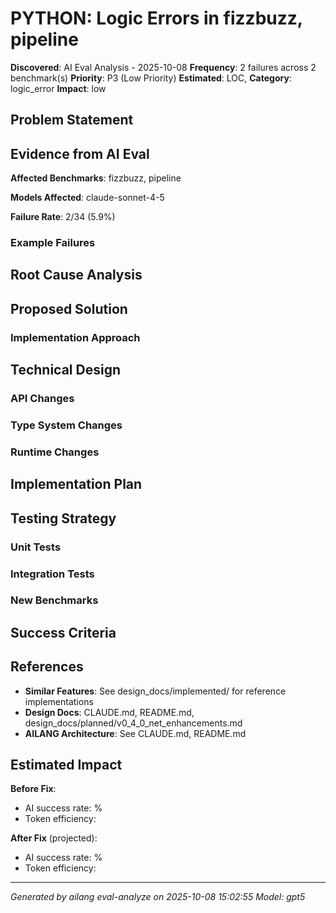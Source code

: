 # PYTHON: Logic Errors in fizzbuzz, pipeline

**Discovered**: AI Eval Analysis - 2025-10-08
**Frequency**: 2 failures across 2 benchmark(s)
**Priority**: P3 (Low Priority)
**Estimated**:  LOC, 
**Category**: logic_error
**Impact**: low

## Problem Statement



## Evidence from AI Eval

**Affected Benchmarks**: fizzbuzz, pipeline

**Models Affected**: claude-sonnet-4-5

**Failure Rate**: 2/34 (5.9%)

### Example Failures



## Root Cause Analysis



## Proposed Solution



### Implementation Approach



## Technical Design

### API Changes



### Type System Changes



### Runtime Changes



## Implementation Plan



## Testing Strategy

### Unit Tests



### Integration Tests



### New Benchmarks



## Success Criteria



## References

- **Similar Features**: See design_docs/implemented/ for reference implementations
- **Design Docs**: CLAUDE.md, README.md, design_docs/planned/v0_4_0_net_enhancements.md
- **AILANG Architecture**: See CLAUDE.md, README.md

## Estimated Impact

**Before Fix**:
- AI success rate: %
- Token efficiency: 

**After Fix** (projected):
- AI success rate: %
- Token efficiency: 

---

*Generated by ailang eval-analyze on 2025-10-08 15:02:55*
*Model: gpt5*
